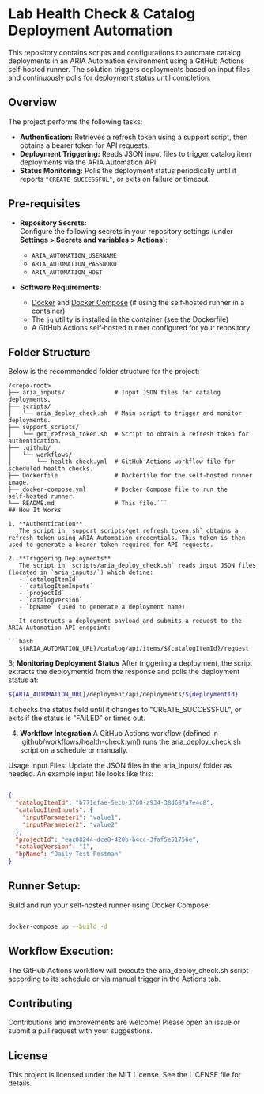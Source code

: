 # Lab Health Check & Catalog Deployment Automation

This repository contains scripts and configurations to automate catalog deployments in an ARIA Automation environment using a GitHub Actions self‑hosted runner. The solution triggers deployments based on input files and continuously polls for deployment status until completion.

## Overview

The project performs the following tasks:
- **Authentication:** Retrieves a refresh token using a support script, then obtains a bearer token for API requests.
- **Deployment Triggering:** Reads JSON input files to trigger catalog item deployments via the ARIA Automation API.
- **Status Monitoring:** Polls the deployment status periodically until it reports `"CREATE_SUCCESSFUL"`, or exits on failure or timeout.

## Pre-requisites

- **Repository Secrets:**  
  Configure the following secrets in your repository settings (under **Settings > Secrets and variables > Actions**):
  - `ARIA_AUTOMATION_USERNAME`
  - `ARIA_AUTOMATION_PASSWORD`
  - `ARIA_AUTOMATION_HOST`

- **Software Requirements:**
  - [Docker](https://www.docker.com/) and [Docker Compose](https://docs.docker.com/compose/) (if using the self‑hosted runner in a container)
  - The `jq` utility is installed in the container (see the Dockerfile)
  - A GitHub Actions self‑hosted runner configured for your repository

## Folder Structure

Below is the recommended folder structure for the project:

```plaintext
/<repo-root>
├── aria_inputs/              # Input JSON files for catalog deployments.
├── scripts/
│   └── aria_deploy_check.sh  # Main script to trigger and monitor deployments.
├── support_scripts/
│   └── get_refresh_token.sh  # Script to obtain a refresh token for authentication.
├── .github/
│   └── workflows/
│       └── health-check.yml  # GitHub Actions workflow file for scheduled health checks.
├── Dockerfile                # Dockerfile for the self‑hosted runner image.
├── docker-compose.yml        # Docker Compose file to run the self‑hosted runner.
└── README.md                 # This file.```
## How It Works

1. **Authentication**  
   The script in `support_scripts/get_refresh_token.sh` obtains a refresh token using ARIA Automation credentials. This token is then used to generate a bearer token required for API requests.

2. **Triggering Deployments**  
   The script in `scripts/aria_deploy_check.sh` reads input JSON files (located in `aria_inputs/`) which define:
   - `catalogItemId`
   - `catalogItemInputs`
   - `projectId`
   - `catalogVersion`
   - `bpName` (used to generate a deployment name)
   
   It constructs a deployment payload and submits a request to the ARIA Automation API endpoint:
   
```bash
   ${ARIA_AUTOMATION_URL}/catalog/api/items/${catalogItemId}/request
```

3; **Monitoring Deployment Status**
    After triggering a deployment, the script extracts the deploymentId from the response and polls the deployment status at:

```bash
${ARIA_AUTOMATION_URL}/deployment/api/deployments/${deploymentId}
```

It checks the status field until it changes to "CREATE_SUCCESSFUL", or exits if the status is "FAILED" or times out.

4. **Workflow Integration**
    A GitHub Actions workflow (defined in .github/workflows/health-check.yml) runs the aria_deploy_check.sh script on a schedule or manually.

Usage
Input Files:
Update the JSON files in the aria_inputs/ folder as needed. An example input file looks like this:

```json

{
  "catalogItemId": "b771efae-5ecb-3760-a934-38d687a7e4c8",
  "catalogItemInputs": {
    "inputParameter1": "value1",
    "inputParameter2": "value2"
  },
  "projectId": "eac08244-dce0-420b-b4cc-3faf5e51756e",
  "catalogVersion": "1",
  "bpName": "Daily Test Postman"
}
```

## Runner Setup:
Build and run your self‑hosted runner using Docker Compose:

```bash

docker-compose up --build -d
```

## Workflow Execution:
The GitHub Actions workflow will execute the aria_deploy_check.sh script according to its schedule or via manual trigger in the Actions tab.

## Contributing
Contributions and improvements are welcome! Please open an issue or submit a pull request with your suggestions.

## License
This project is licensed under the MIT License. See the LICENSE file for details.